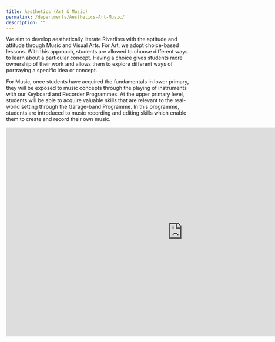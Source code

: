 ```yaml
---
title: Aesthetics (Art & Music)
permalink: /departments/Aesthetics-Art-Music/
description: ""
---
```

We aim to develop aesthetically literate Riverlites with the aptitude and attitude through Music and Visual Arts. For Art, we adopt choice-based lessons. With this approach, students are allowed to choose different ways to learn about a particular concept. Having a choice gives students more ownership of their work and allows them to explore different ways of portraying a specific idea or concept.  
  
For Music, once students have acquired the fundamentals in lower primary, they will be exposed to music concepts through the playing of instruments with our Keyboard and Recorder Programmes. At the upper primary level, students will be able to acquire valuable skills that are relevant to the real-world setting through the Garage-band Programme. In this programme, students are introduced to music recording and editing skills which enable them to create and record their own music.

<iframe allowfullscreen="true" height="569" width="960" frameborder="0" src="https://docs.google.com/presentation/d/e/2PACX-1vSfKv3QbH16m36OcbSpJnQuN0bcD9x_OKnIvYWPapOJfMpBc2UYHmB80Dz5E1P1elb2CivvZIIV_2ra/embed?start=false&amp;loop=false&amp;delayms=3000"></iframe>